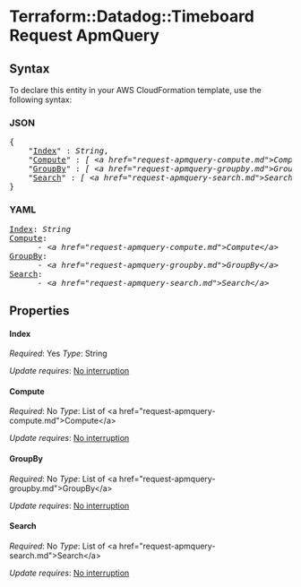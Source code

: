 # Terraform::Datadog::Timeboard Request ApmQuery

## Syntax

To declare this entity in your AWS CloudFormation template, use the following syntax:

### JSON

<pre>
{
    "<a href="#index" title="Index">Index</a>" : <i>String</i>,
    "<a href="#compute" title="Compute">Compute</a>" : <i>[ &lt;a href=&#34;request-apmquery-compute.md&#34;&gt;Compute&lt;/a&gt;, ... ]</i>,
    "<a href="#groupby" title="GroupBy">GroupBy</a>" : <i>[ &lt;a href=&#34;request-apmquery-groupby.md&#34;&gt;GroupBy&lt;/a&gt;, ... ]</i>,
    "<a href="#search" title="Search">Search</a>" : <i>[ &lt;a href=&#34;request-apmquery-search.md&#34;&gt;Search&lt;/a&gt;, ... ]</i>
}
</pre>

### YAML

<pre>
<a href="#index" title="Index">Index</a>: <i>String</i>
<a href="#compute" title="Compute">Compute</a>: <i>
      - &lt;a href=&#34;request-apmquery-compute.md&#34;&gt;Compute&lt;/a&gt;</i>
<a href="#groupby" title="GroupBy">GroupBy</a>: <i>
      - &lt;a href=&#34;request-apmquery-groupby.md&#34;&gt;GroupBy&lt;/a&gt;</i>
<a href="#search" title="Search">Search</a>: <i>
      - &lt;a href=&#34;request-apmquery-search.md&#34;&gt;Search&lt;/a&gt;</i>
</pre>

## Properties

#### Index

_Required_: Yes
_Type_: String

_Update requires_: [No interruption](https://docs.aws.amazon.com/AWSCloudFormation/latest/UserGuide/using-cfn-updating-stacks-update-behaviors.html#update-no-interrupt)

#### Compute

_Required_: No
_Type_: List of &lt;a href=&#34;request-apmquery-compute.md&#34;&gt;Compute&lt;/a&gt;

_Update requires_: [No interruption](https://docs.aws.amazon.com/AWSCloudFormation/latest/UserGuide/using-cfn-updating-stacks-update-behaviors.html#update-no-interrupt)

#### GroupBy

_Required_: No
_Type_: List of &lt;a href=&#34;request-apmquery-groupby.md&#34;&gt;GroupBy&lt;/a&gt;

_Update requires_: [No interruption](https://docs.aws.amazon.com/AWSCloudFormation/latest/UserGuide/using-cfn-updating-stacks-update-behaviors.html#update-no-interrupt)

#### Search

_Required_: No
_Type_: List of &lt;a href=&#34;request-apmquery-search.md&#34;&gt;Search&lt;/a&gt;

_Update requires_: [No interruption](https://docs.aws.amazon.com/AWSCloudFormation/latest/UserGuide/using-cfn-updating-stacks-update-behaviors.html#update-no-interrupt)

